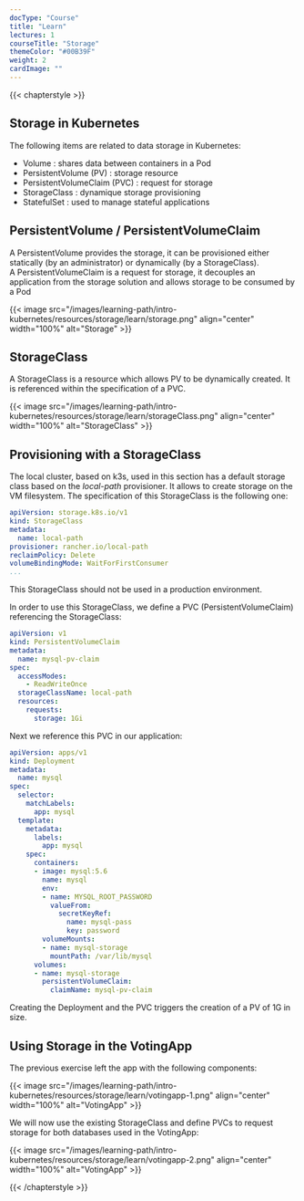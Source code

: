 ```yaml
---
docType: "Course"
title: "Learn"
lectures: 1
courseTitle: "Storage"
themeColor: "#00B39F"
weight: 2
cardImage: ""
---
```

{{< chapterstyle >}}

## Storage in Kubernetes

The following items are related to data storage in Kubernetes:

- Volume : shares data between containers in a Pod
- PersistentVolume (PV) : storage resource
- PersistentVolumeClaim (PVC) : request for storage
- StorageClass : dynamique storage provisioning
- StatefulSet : used to manage stateful applications

## PersistentVolume / PersistentVolumeClaim

A PersistentVolume provides the storage, it can be provisioned either statically (by an administrator) or dynamically (by a StorageClass).  
A PersistentVolumeClaim is a request for storage, it decouples an application from the storage solution and allows storage to be consumed by a Pod

{{< image src="/images/learning-path/intro-kubernetes/resources/storage/learn/storage.png" align="center" width="100%" alt="Storage" >}}


## StorageClass

A StorageClass is a resource which allows PV to be dynamically created. It is referenced within the specification of a PVC.

{{< image src="/images/learning-path/intro-kubernetes/resources/storage/learn/storageClass.png" align="center" width="100%" alt="StorageClass" >}}

## Provisioning with a StorageClass

The local cluster, based on k3s, used in this section has a default storage class based on the *local-path* provisioner. It allows to create storage on the VM filesystem. The specification of this StorageClass is the following one:

``` yaml
apiVersion: storage.k8s.io/v1
kind: StorageClass
metadata:
  name: local-path
provisioner: rancher.io/local-path
reclaimPolicy: Delete
volumeBindingMode: WaitForFirstConsumer
...
```


This StorageClass should not be used in a production environment.


In order to use this StorageClass, we define a PVC (PersistentVolumeClaim) referencing the StorageClass:

``` yaml
apiVersion: v1
kind: PersistentVolumeClaim
metadata:
  name: mysql-pv-claim
spec:
  accessModes:
    - ReadWriteOnce
  storageClassName: local-path
  resources:
    requests:
      storage: 1Gi
```

Next we reference this PVC in our application:

``` yaml
apiVersion: apps/v1
kind: Deployment
metadata:
  name: mysql
spec:
  selector:
    matchLabels:
      app: mysql
  template:
    metadata:
      labels:
        app: mysql
    spec:
      containers:
      - image: mysql:5.6
        name: mysql
        env:
        - name: MYSQL_ROOT_PASSWORD
          valueFrom:
            secretKeyRef:
              name: mysql-pass
              key: password
        volumeMounts:
        - name: mysql-storage
          mountPath: /var/lib/mysql
      volumes:
      - name: mysql-storage
        persistentVolumeClaim:
          claimName: mysql-pv-claim
```

Creating the Deployment and the PVC triggers the creation of a PV of 1G in size.

## Using Storage in the VotingApp

The previous exercise left the app with the following components:

{{< image src="/images/learning-path/intro-kubernetes/resources/storage/learn/votingapp-1.png" align="center" width="100%" alt="VotingApp" >}}

We will now use the existing StorageClass and define PVCs to request storage for both databases used in the VotingApp:

{{< image src="/images/learning-path/intro-kubernetes/resources/storage/learn/votingapp-2.png" align="center" width="100%" alt="VotingApp" >}}

{{< /chapterstyle >}}